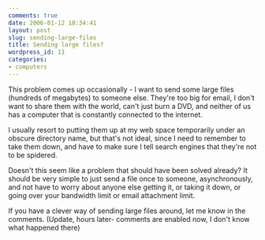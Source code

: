 ```yaml
---
comments: true
date: 2006-01-12 18:34:41
layout: post
slug: sending-large-files
title: Sending large files?
wordpress_id: 11
categories:
- computers
---
```


This problem comes up occasionally - I want to send some large files (hundreds of megabytes) to someone else. They're too big for email, I don't want to share them with the world, can't just burn a DVD, and neither of us has a computer that is constantly connected to the internet.

I usually resort to putting them up at my web space temporarily under an obscure directory name, but that's not ideal, since I need to remember to take them down, and have to make sure I tell search engines that they're not to be spidered.

Doesn't this seem like a problem that should have been solved already? It should be very simple to just send a file once to someone, asynchronously, and not have to worry about anyone else getting it, or taking it down, or going over your bandwidth limit or email attachment limit.

If you have a clever way of sending large files around, let me know in the comments. (Update, hours later- comments are enabled now, I don't know what happened there)

